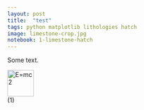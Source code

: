 ```yaml
---
layout: post
title:  "test"
tags: python matplotlib lithologies hatch
image: limestone-crop.jpg
notebook: 1-limestone-hatch
---
```


Some text.

<div class="equation">
    <div><img src="{{ site.url }}assets/Eq_5.png" height="60px" alt="E=mc2"/></div>
    <div class="equation_dots"></div>
    <div>(1)</div>
</div>